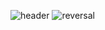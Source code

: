 ![header](https://capsule-render.vercel.app/api?type=waving&color=gradient&height=300&section=header&text=Song%20In%20Tae&fontSize=90)
![reversal](https://capsule-render.vercel.app/api?type=rect&text=RECT&fontAlign=30&fontSize=30&desc=Use%20theme&descAlign=60&descAlignY=50&theme=radical)
